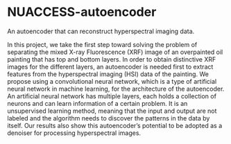 # NUACCESS-autoencoder
An autoencoder that can reconstruct hyperspectral imaging data.

In this project, we take the first step toward solving the problem of separating the mixed X-ray Fluorescence (XRF) image of an overpainted oil painting that has top and bottom layers. In order to obtain distinctive XRF images for the different layers, an autoencoder is needed first to extract features from the hyperspectral imaging (HSI) data of the painting. We propose using a convolutional neural network, which is a type of artificial neural network in machine learning, for the architecture of the autoencoder. An artificial neural network has multiple layers, each holds a collection of neurons and can learn information of a certain problem. It is an unsupervised learning method, meaning that the input and output are not labeled and the algorithm needs to discover the patterns in the data by itself. Our results also show this autoencoder’s potential to be adopted as a denoiser for processing hyperspectral images. 
